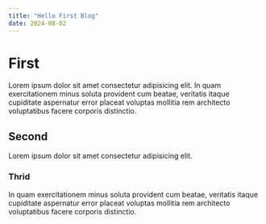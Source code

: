 ```yaml
---
title: "Hello First Blog"
date: 2024-08-02
---
```


# First

Lorem ipsum dolor sit amet consectetur adipisicing elit. In quam exercitationem minus soluta provident cum beatae, veritatis itaque cupiditate aspernatur error placeat voluptas mollitia rem architecto voluptatibus facere corporis distinctio.

## Second

Lorem ipsum dolor sit amet consectetur adipisicing elit. 

### Thrid 

In quam exercitationem minus soluta provident cum beatae, veritatis itaque cupiditate aspernatur error placeat voluptas mollitia rem architecto voluptatibus facere corporis distinctio.
